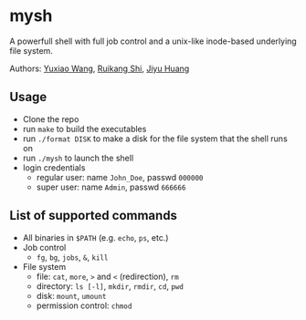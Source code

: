 # mysh

A powerfull shell with full job control and a unix-like inode-based underlying file system.

Authors: [Yuxiao Wang](https://github.com/sgrayrw), [Ruikang Shi](https://github.com/Shadoom7), [Jiyu Huang](https://github.com/JiyuHuang)

## Usage

- Clone the repo
- run `make` to build the executables
- run `./format DISK` to make a disk for the file system that the shell runs on
- run `./mysh` to launch the shell
- login credentials
  - regular user: name `John_Doe`, passwd `000000`
  - super user: name `Admin`, passwd `666666`

## List of supported commands

- All binaries in `$PATH` (e.g. `echo`, `ps`, etc.)
- Job control
  - `fg`, `bg`, `jobs`, `&`, `kill`
- File system
  - file: `cat`, `more`, `>` and `<` (redirection), `rm`
  - directory: `ls [-l]`, `mkdir`, `rmdir`, `cd`, `pwd`
  - disk: `mount`, `umount`
  - permission control: `chmod`
